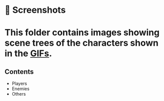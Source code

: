 # 📸 Screenshots
# This folder contains  images showing scene trees of the characters shown in the [GIFs](../gifs/).

## Contents

- Players
- Enemies
- Others
